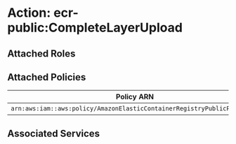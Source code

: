 # Action: ecr-public:CompleteLayerUpload

## Attached Roles

## Attached Policies

| Policy ARN | Policy Name |
|------------|-------------|
| `arn:aws:iam::aws:policy/AmazonElasticContainerRegistryPublicPowerUser` | [AmazonElasticContainerRegistryPublicPowerUser](../policies.md#amazonelasticcontainerregistrypublicpoweruser) |

## Associated Services

